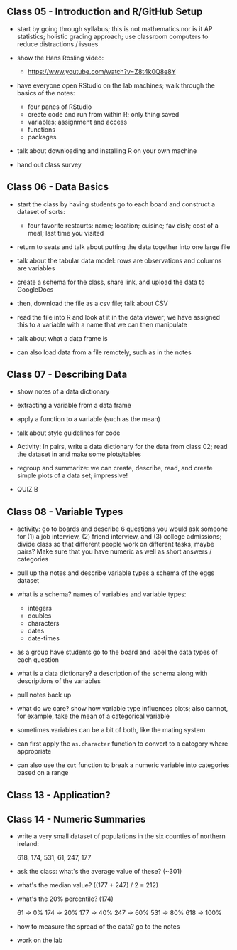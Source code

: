 ## Class 05 - Introduction and R/GitHub Setup

- start by going through syllabus; this is not
mathematics nor is it AP statistics; holistic
grading approach; use classroom computers to
reduce distractions / issues
- show the Hans Rosling video:

   - https://www.youtube.com/watch?v=Z8t4k0Q8e8Y

- have everyone open RStudio on the lab machines;
walk through the basics of the notes:

  - four panes of RStudio
  - create code and run from within R; only thing saved
  - variables; assignment and access
  - functions
  - packages

- talk about downloading and installing R on
your own machine
- hand out class survey

## Class 06 - Data Basics

- start the class by having students go to each board
and construct a dataset of sorts:

  - four favorite restaurts: name; location; cuisine;
    fav dish; cost of a meal; last time you visited

- return to seats and talk about putting the data
together into one large file
- talk about the tabular data model: rows are observations
and columns are variables
- create a schema for the class, share link, and upload the
data to GoogleDocs
- then, download the file as a csv file; talk about CSV
- read the file into R and look at it in the data viewer;
we have assigned this to a variable with a name that we can
then manipulate
- talk about what a data frame is
- can also load data from a file remotely, such as in the
notes

## Class 07 - Describing Data

- show notes of a data dictionary
- extracting a variable from a data frame
- apply a function to a variable (such as the mean)
- talk about style guidelines for code
- Activity: In pairs, write a data dictionary for the data
from class 02; read the dataset in and make some plots/tables
- regroup and summarize: we can create, describe, read, and
create simple plots of a data set; impressive!

- QUIZ B

## Class 08 - Variable Types

- activity: go to boards and describe 6 questions you
would ask someone for (1) a job interview, (2) friend
interview, and (3) college admissions; divide class
so that different people work on different tasks, maybe
pairs? Make sure that you have numeric as well as short
answers / categories
- pull up the notes and describe variable types a schema
of the eggs dataset
- what is a schema? names of variables and variable
types:
  - integers
  - doubles
  - characters
  - dates
  - date-times
- as a group have students go to the board and label the
data types of each question
- what is a data dictionary? a description of the schema
along with descriptions of the variables

- pull notes back up
- what do we care? show how variable type influences plots;
also cannot, for example, take the mean of a categorical variable
- sometimes variables can be a bit of both, like the mating
system
- can first apply the `as.character` function to convert to a
category where appropriate
- can also use the `cut` function to break a numeric variable
into categories based on a range

## Class 13 - Application?


## Class 14 - Numeric Summaries

- write a very small dataset of populations in the six counties
of northern ireland:

  618, 174, 531, 61, 247, 177

- ask the class: what's the average value of these? (~301)
- what's the median value? ((177 + 247) / 2 = 212)
- what's the 20% percentile? (174)

  61  => 0%
  174 => 20%
  177 => 40%
  247 => 60%
  531 => 80%
  618 => 100%

- how to measure the spread of the data? go to the notes
- work on the lab




